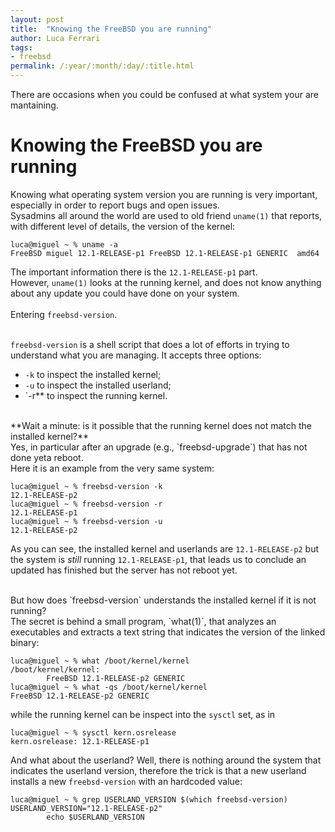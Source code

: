 ```yaml
---
layout: post
title:  "Knowing the FreeBSD you are running"
author: Luca Ferrari
tags:
- freebsd
permalink: /:year/:month/:day/:title.html
---
```

There are occasions when you could be confused at what system your are mantaining.

# Knowing the FreeBSD you are running

Knowing what operating system version you are running is very important, especially in order to report bugs and open issues.
<br/>
Sysadmins all around the world are used to old friend `uname(1)` that reports, with different level of details, the version of the kernel:

```shell
luca@miguel ~ % uname -a
FreeBSD miguel 12.1-RELEASE-p1 FreeBSD 12.1-RELEASE-p1 GENERIC  amd64
```

The important information there is the `12.1-RELEASE-p1` part.
<br/>
However, `uname(1)` looks at the running kernel, and does not know anything about any update you could have done on your system.
<br/>
<br/>
Entering `freebsd-version`.
<br/>
<br/>

`freebsd-version` is a shell script that does a lot of efforts in trying to understand what you are managing. It accepts three options:
- `-k` to inspect the installed kernel;
- `-u` to inspect the installed userland;
- `-r** to inspect the running kernel.
<br/>
**Wait a minute: is it possible that the running kernel does not match the installed kernel?**
<br/>
Yes, in particular after an upgrade (e.g., `freebsd-upgrade`) that has not done yeta  reboot.
<br/>
Here it is an example from the very same system:

```shell
luca@miguel ~ % freebsd-version -k
12.1-RELEASE-p2
luca@miguel ~ % freebsd-version -r
12.1-RELEASE-p1
luca@miguel ~ % freebsd-version -u
12.1-RELEASE-p2
```

As you can see, the installed kernel and userlands are `12.1-RELEASE-p2` but the system is *still* running `12.1-RELEASE-p1`, that leads us to conclude an updated has finished but the server has not reboot yet.

<br/>
But how does `freebsd-version` understands the installed kernel if it is not running?
<br/>
The secret is behind a small program, `what(1)`, that analyzes an executables and extracts a text string that indicates the version of the linked binary:

```shell
luca@miguel ~ % what /boot/kernel/kernel
/boot/kernel/kernel:
        FreeBSD 12.1-RELEASE-p2 GENERIC
luca@miguel ~ % what -qs /boot/kernel/kernel
FreeBSD 12.1-RELEASE-p2 GENERIC
```

while the running kernel can be inspect into the `sysctl` set, as in

```shell
luca@miguel ~ % sysctl kern.osrelease
kern.osrelease: 12.1-RELEASE-p1
```

And what about the userland? Well, there is nothing around the system that indicates the userland version, therefore the trick is that a new userland installs a new `freebsd-version` with an hardcoded value:

```shell
luca@miguel ~ % grep USERLAND_VERSION $(which freebsd-version)
USERLAND_VERSION="12.1-RELEASE-p2"
        echo $USERLAND_VERSION
```
